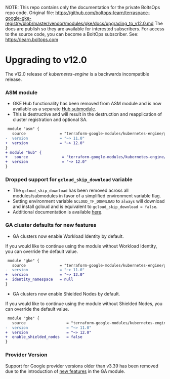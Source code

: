 <!-- note marker start -->
NOTE: This repo contains only the documentation for the private BoltsOps repo code.
Original file: https://github.com/boltops-learn/terraspace-google-gke-registry/blob/master/vendor/modules/gke/docs/upgrading_to_v12.0.md
The docs are publish so they are available for interested subscribers.
For access to the source code, you can become a BoltOps subscriber.
See: https://learn.boltops.com

<!-- note marker end -->

# Upgrading to v12.0

The v12.0 release of *kubernetes-engine* is a backwards incompatible
release.

### ASM module

- GKE Hub functionality has been removed from ASM module and is now available as a separate [Hub submodule](https://github.com/terraform-google-modules/terraform-google-kubernetes-engine/tree/master/modules/hub).
- This is destructive and will result in the destruction and reapplication of cluster registration and optional SA.

```diff
 module "asm" {
   source               = "terraform-google-modules/kubernetes-engine/google//modules/asm"
-  version              = "~> 11.0"
+  version              = "~> 12.0"
}
+ module "hub" {
+   source               = "terraform-google-modules/kubernetes-engine/google//modules/hub"
+  version               = "~> 12.0"
}
```

### Dropped support for `gcloud_skip_download` variable

- The `gcloud_skip_download` has been removed across all modules/submodules in favor of a simplified environment variable flag.
- Setting environment variable `GCLOUD_TF_DOWNLOAD` to `always` will download and install gcloud and is equivalent to `gcloud_skip_download = false`.
- Additional documentation is available [here](https://github.com/terraform-google-modules/terraform-google-gcloud#downloading).

### GA cluster defaults for new features

- GA clusters now enable Workload Identity by default.

If you would like to continue using the module without Workload Identity, you can override the default value.
```diff
 module "gke" {
   source               = "terraform-google-modules/kubernetes-engine/google"
-  version              = "~> 11.0"
+  version              = "~> 12.0"
+  identity_namespace   = null
}
```

- GA clusters now enable Shielded Nodes by default.

If you would like to continue using the module without Shielded Nodes, you can override the default value.
```diff
 module "gke" {
   source                  = "terraform-google-modules/kubernetes-engine/google"
-  version                 = "~> 11.0"
+  version                 = "~> 12.0"
+  enable_shielded_nodes   = false
}
```


### Provider Version
Support for Google provider versions older than v3.39 has been removed due to the introduction of [new features](https://github.com/terraform-google-modules/terraform-google-kubernetes-engine/issues/644) in the GA module.
